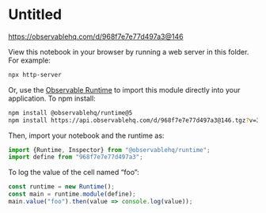 # Untitled

https://observablehq.com/d/968f7e7e77d497a3@146

View this notebook in your browser by running a web server in this folder. For
example:

~~~sh
npx http-server
~~~

Or, use the [Observable Runtime](https://github.com/observablehq/runtime) to
import this module directly into your application. To npm install:

~~~sh
npm install @observablehq/runtime@5
npm install https://api.observablehq.com/d/968f7e7e77d497a3@146.tgz?v=3
~~~

Then, import your notebook and the runtime as:

~~~js
import {Runtime, Inspector} from "@observablehq/runtime";
import define from "968f7e7e77d497a3";
~~~

To log the value of the cell named “foo”:

~~~js
const runtime = new Runtime();
const main = runtime.module(define);
main.value("foo").then(value => console.log(value));
~~~
